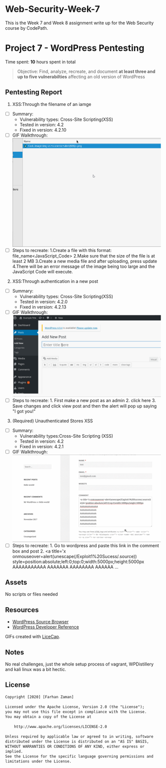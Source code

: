 # Web-Security-Week-7
This is the Week 7 and Week 8 assignment write up for the Web Security course by CodePath.
# Project 7 - WordPress Pentesting

Time spent: **10** hours spent in total

> Objective: Find, analyze, recreate, and document **at least three and up to five vulnerabilties** affecting an old version of WordPress

## Pentesting Report

1. XSS:Through the filename of an iamge
  - [ ] Summary: 
    - Vulnerability types: Cross-Site Scripting(XSS) 
    - Tested in version: 4.2
    - Fixed in version: 4.2.10
  - [ ] GIF Walkthrough: ![](./1.gif)
  - [ ] Steps to recreate: 
        1.Create a file with this format: file_name<JavaScript_Code>
        2.Make sure that the size of the file is at least 2 MB
        3.Create a new media file and after uploading, press update
        4.There will be an error message of the image being too large and the JavaScript Code will execute.

2. XSS:Through authentication in a new post
  - [ ] Summary: 
    - Vulnerability types: Cross-Site Scripting(XSS)
    - Tested in version: 4.2.0
    - Fixed in version: 4.2.13
  - [ ] GIF Walkthrough: ![](./2.gif)
  - [ ] Steps to recreate: 
         1. First make a new post as an admin
         2. <a onmouseover="alert('I got you!')"> click here </a>
         3. Save changes and click view post and then the alert will pop up saying "I got you!"

3. (Required) Unauthenticated Stores XSS
  - [ ] Summary: 
    - Vulnerability types:Cross-Site Scripting (XSS)
    - Tested in version: 4.2
    - Fixed in version:  4.2.1
  - [ ] GIF Walkthrough: ![](./3.gif)
  - [ ] Steps to recreate: 
        1. Go to wordpress and paste this link in the comment box and post
        2. <a title='x onmouseover=alert(unescape(/Exploit1%20Sucess/.source)) style=position:absolute;left:0;top:0;width:5000px;height:5000px
AAAAAAAAAAA
AAAAAAA
AAAAAAAA
AAAAAA
...
</a>


## Assets

No scripts or files needed

## Resources

- [WordPress Source Browser](https://core.trac.wordpress.org/browser/)
- [WordPress Developer Reference](https://developer.wordpress.org/reference/)

GIFs created with [LiceCap](http://www.cockos.com/licecap/).

## Notes

No real challenges, just the whole setup process of vagrant, WPDistillery and kali linux was a bit hectic.

## License

    Copyright [2020] [Farhan Zaman]

    Licensed under the Apache License, Version 2.0 (the "License");
    you may not use this file except in compliance with the License.
    You may obtain a copy of the License at

        http://www.apache.org/licenses/LICENSE-2.0

    Unless required by applicable law or agreed to in writing, software
    distributed under the License is distributed on an "AS IS" BASIS,
    WITHOUT WARRANTIES OR CONDITIONS OF ANY KIND, either express or implied.
    See the License for the specific language governing permissions and
    limitations under the License.
